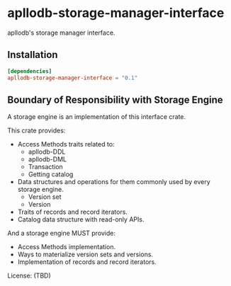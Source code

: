 # apllodb-storage-manager-interface

apllodb's storage manager interface.

## Installation

```toml
[dependencies]
apllodb-storage-manager-interface = "0.1"
```

## Boundary of Responsibility with Storage Engine

A storage engine is an implementation of this interface crate.

This crate provides:

- Access Methods traits related to:
  - apllodb-DDL
  - apllodb-DML
  - Transaction
  - Getting catalog
- Data structures and operations for them commonly used by every storage engine.
  - Version set
  - Version
- Traits of records and record iterators.
- Catalog data structure with read-only APIs.

And a storage engine MUST provide:

- Access Methods implementation.
- Ways to materialize version sets and versions.
- Implementation of records and record iterators.

License: (TBD)
